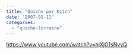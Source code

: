 ```yaml
---
title: "Quiche par Kitch"
date: "2007-02-11"
categories: 
  - "quiche-lorraine"
---
```


https://www.youtube.com/watch?v=hjXjG1sNvyQ
